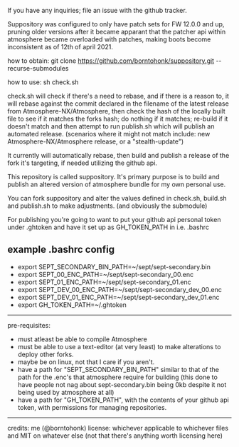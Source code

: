 If you have any inquiries; file an issue with the github tracker.

Suppository was configured to only have patch sets for FW 12.0.0 and up, pruning older versions after it became apparant that the patcher api within atmosphere became overloaded with patches, making boots become inconsistent as of 12th of april 2021.

how to obtain: git clone https://github.com/borntohonk/suppository.git --recurse-submodules

how to use: sh check.sh

check.sh will check if there's a need to rebase, and if there is a reason to, it will rebase against the commit declared in the filename of the latest release from Atmosphere-NX/Atmosphere, then check the hash of the locally built file to see if it matches the forks hash; do nothing if it matches; re-build if it doesn't match and then attempt to run publish.sh which will publish an automated release. (scenarios where it might not match include: new Atmosphere-NX/Atmosphere release, or a "stealth-update")

It currently will automatically rebase, then build and publish a release of the fork it's targeting, if needed utilizing the github api.

This repository is called suppository. It's primary purpose is to build and publish an altered version of atmosphere bundle for my own personal use.

You can fork suppository and alter the values defined in check.sh, build.sh and publish.sh to make adjustments. (and obviously the submodule)

For publishing you're going to want to put your github api personal token under .ghtoken and have it set up as GH_TOKEN_PATH in i.e. .bashrc

example .bashrc config
---

- export SEPT_SECONDARY_BIN_PATH=~/sept/sept-secondary.bin
- export SEPT_00_ENC_PATH=~/sept/sept-secondary_00.enc
- export SEPT_01_ENC_PATH=~/sept/sept-secondary_01.enc
- export SEPT_DEV_00_ENC_PATH=~/sept/sept-secondary_dev_00.enc
- export SEPT_DEV_01_ENC_PATH=~/sept/sept-secondary_dev_01.enc
- export GH_TOKEN_PATH=~/.ghtoken

---

pre-requisites: 
* must atleast be able to compile Atmosphere
* must be able to use a text-editor (at very least) to make alterations to deploy other forks. 
* maybe be on linux, not that I care if you aren't.
* have a path for "SEPT_SECONDARY_BIN_PATH" similar to that of the path for the .enc's that atmosphere require for building (this done to have people not nag about sept-secondary.bin being 0kb despite it not being used by atmosphere at all)
* have a path for "GH_TOKEN_PATH", with the contents of your github api token, with permissions for managing repositories.

---
credits: me (@borntohonk)
license: whichever applicable to whichever files and MIT on whatever else (not that there's anything worth licensing here)
